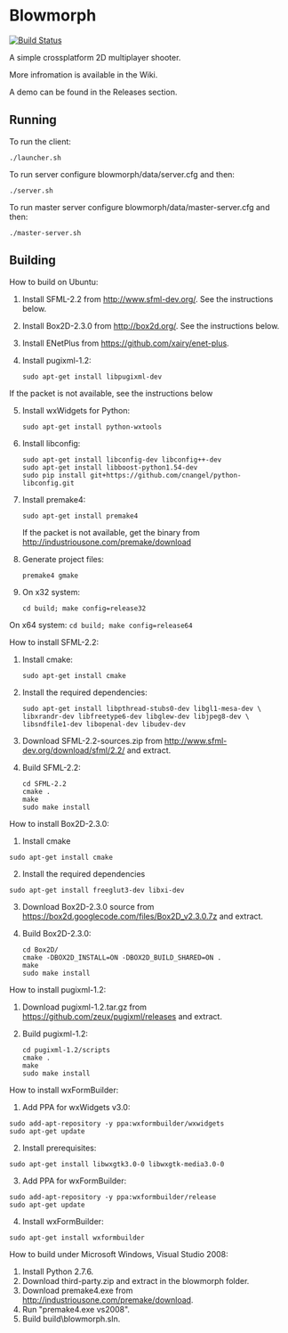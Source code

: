 ﻿Blowmorph
==========

[![Build Status](https://travis-ci.org/bmteam/blowmorph.svg?branch=master)](https://travis-ci.org/bmteam/blowmorph)

A simple crossplatform 2D multiplayer shooter.

More infromation is available in the Wiki.

A demo can be found in the Releases section.

## Running

To run the client:
```
./launcher.sh
```

To run server configure blowmorph/data/server.cfg and then:
```
./server.sh
```

To run master server configure blowmorph/data/master-server.cfg and then:
```
./master-server.sh
```

## Building

How to build on Ubuntu:

1. Install SFML-2.2 from http://www.sfml-dev.org/. See the instructions below.

2. Install Box2D-2.3.0 from http://box2d.org/. See the instructions below.

3. Install ENetPlus from https://github.com/xairy/enet-plus.

4. Install pugixml-1.2:
    ```
    sudo apt-get install libpugixml-dev
    ```
If the packet is not available, see the instructions below

5. Install wxWidgets for Python:
    ```
    sudo apt-get install python-wxtools
    ```

6. Install libconfig:
    ```
    sudo apt-get install libconfig-dev libconfig++-dev
    sudo apt-get install libboost-python1.54-dev
    sudo pip install git+https://github.com/cnangel/python-libconfig.git
    ```

7. Install premake4:
    ```
    sudo apt-get install premake4
    ```
    
    If the packet is not available, get the binary from http://industriousone.com/premake/download

8. Generate project files:
    ```
    premake4 gmake
    ```

9. On x32 system:
    ```
    cd build; make config=release32
    ```
On x64 system:
    ```
    cd build; make config=release64
    ```

How to install SFML-2.2:

1. Install cmake:
    ```
    sudo apt-get install cmake
    ```

2. Install the required dependencies:
    ```
    sudo apt-get install libpthread-stubs0-dev libgl1-mesa-dev \
    libxrandr-dev libfreetype6-dev libglew-dev libjpeg8-dev \
    libsndfile1-dev libopenal-dev libudev-dev
    ```

3. Download SFML-2.2-sources.zip from http://www.sfml-dev.org/download/sfml/2.2/ and extract.

4. Build SFML-2.2:
    ```
    cd SFML-2.2
    cmake .
    make
    sudo make install
    ```

How to install Box2D-2.3.0:

1. Install cmake
```
sudo apt-get install cmake
```

2. Install the required dependencies
```
sudo apt-get install freeglut3-dev libxi-dev
```

3. Download Box2D-2.3.0 source from https://box2d.googlecode.com/files/Box2D_v2.3.0.7z and extract.

4. Build Box2D-2.3.0:
    ```
    cd Box2D/
    cmake -DBOX2D_INSTALL=ON -DBOX2D_BUILD_SHARED=ON .
    make
    sudo make install
    ```

How to install pugixml-1.2:

1. Download pugixml-1.2.tar.gz from https://github.com/zeux/pugixml/releases and extract.

2. Build pugixml-1.2:
    ```
    cd pugixml-1.2/scripts
    cmake .
    make
    sudo make install
    ```

How to install wxFormBuilder:

1. Add PPA for wxWidgets v3.0:
```
sudo add-apt-repository -y ppa:wxformbuilder/wxwidgets
sudo apt-get update
```

2. Install prerequisites:
```
sudo apt-get install libwxgtk3.0-0 libwxgtk-media3.0-0
```

3. Add PPA for wxFormBuilder:
```
sudo add-apt-repository -y ppa:wxformbuilder/release
sudo apt-get update
```

4. Install wxFormBuilder:
```
sudo apt-get install wxformbuilder
```

How to build under Microsoft Windows, Visual Studio 2008:
1. Install Python 2.7.6.
2. Download third-party.zip and extract in the blowmorph folder.
3. Download premake4.exe from http://industriousone.com/premake/download.
4. Run "premake4.exe vs2008".
5. Build build\blowmorph.sln.
